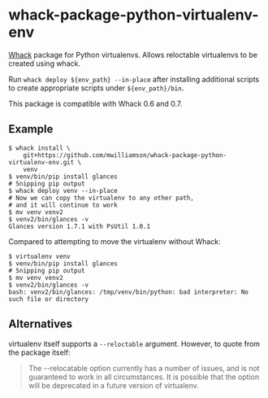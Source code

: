 # whack-package-python-virtualenv-env

[Whack](https://github.com/mwilliamson/whack) package for Python virtualenvs.
Allows reloctable virtualenvs to be created using whack.

Run `whack deploy ${env_path} --in-place` after installing additional scripts
to create appropriate scripts under `${env_path}/bin`.

This package is compatible with Whack 0.6 and 0.7.

## Example

```
$ whack install \
    git+https://github.com/mwilliamson/whack-package-python-virtualenv-env.git \
    venv
$ venv/bin/pip install glances
# Snipping pip output
$ whack deploy venv --in-place
# Now we can copy the virtualenv to any other path,
# and it will continue to work
$ mv venv venv2
$ venv2/bin/glances -v
Glances version 1.7.1 with PsUtil 1.0.1
```

Compared to attempting to move the virtualenv without Whack:

```
$ virtualenv venv
$ venv/bin/pip install glances
# Snipping pip output
$ mv venv venv2
$ venv2/bin/glances -v
bash: venv2/bin/glances: /tmp/venv/bin/python: bad interpreter: No such file or directory
```

## Alternatives

virtualenv itself supports a `--reloctable` argument.
However, to quote from the package itself:

> The --relocatable option currently has a number of issues, and is not guaranteed to work in all circumstances. It is possible that the option will be deprecated in a future version of virtualenv.
